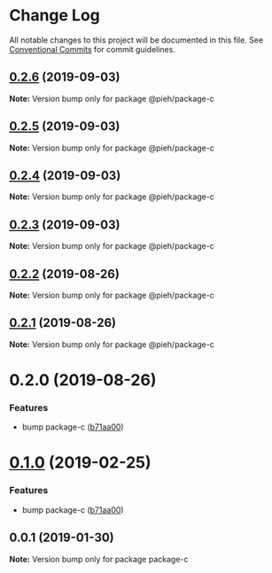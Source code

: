 # Change Log

All notable changes to this project will be documented in this file.
See [Conventional Commits](https://conventionalcommits.org) for commit guidelines.

## [0.2.6](https://github.com/pieh/lerna-playground/compare/@pieh/package-c@0.2.5...@pieh/package-c@0.2.6) (2019-09-03)

**Note:** Version bump only for package @pieh/package-c





## [0.2.5](https://github.com/pieh/lerna-playground/compare/@pieh/package-c@0.2.4...@pieh/package-c@0.2.5) (2019-09-03)

**Note:** Version bump only for package @pieh/package-c





## [0.2.4](https://github.com/pieh/lerna-playground/compare/@pieh/package-c@0.2.3...@pieh/package-c@0.2.4) (2019-09-03)

**Note:** Version bump only for package @pieh/package-c





## [0.2.3](https://github.com/pieh/lerna-playground/compare/@pieh/package-c@0.2.2...@pieh/package-c@0.2.3) (2019-09-03)

**Note:** Version bump only for package @pieh/package-c





## [0.2.2](https://github.com/pieh/lerna-playground/compare/@pieh/package-c@0.2.1...@pieh/package-c@0.2.2) (2019-08-26)

**Note:** Version bump only for package @pieh/package-c





## [0.2.1](https://github.com/pieh/lerna-playground/compare/@pieh/package-c@0.2.0...@pieh/package-c@0.2.1) (2019-08-26)

**Note:** Version bump only for package @pieh/package-c





# 0.2.0 (2019-08-26)


### Features

* bump package-c ([b71aa00](https://github.com/pieh/lerna-playground/commit/b71aa00))





# [0.1.0](https://github.com/pieh/lerna-playground/compare/package-c@0.0.1...package-c@0.1.0) (2019-02-25)


### Features

* bump package-c ([b71aa00](https://github.com/pieh/lerna-playground/commit/b71aa00))





## 0.0.1 (2019-01-30)

**Note:** Version bump only for package package-c
